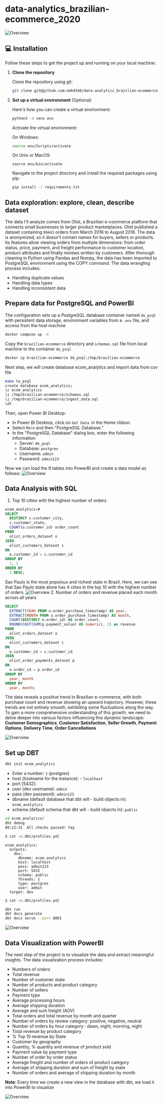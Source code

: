 # data-analytics_brazilian-ecommerce_2020
![Overview](img/overview.png)
## 💻 Installation

Follow these steps to get the project up and running on your local machine:

1. **Clone the repository**

   Clone the repository using git:

   ```bash
   git clone git@github.com:nmh4598/data-analytics_brazilian-ecommerce_2020.git
   ```

2. **Set up a virtual environment** (Optional)

    Here's how you can create a virtual environment:

   ```bash
   python3 -m venv env
   ```

   Activate the virtual environment:

   On Windows:

   ```bash
   source env/Scripts/activate
   ```

   On Unix or MacOS:

   ```ls
   source env/bin/activate
   ```
   Navigate to the project directory and install the required packages using pip:

   ```bash
   pip install -r requirements.txt
   ```
## Data exploration: explore, clean, describe dataset    
The data I'll analyze comes from Olist, a Brazilian e-commerce platform that connects small businesses to larger product marketplaces. Olist published a dataset containing `99441` orders from March 2016 to August 2018. The data is anonymized, so it doesn't contain names for buyers, sellers or products. Its features allow viewing orders from multiple dimensions: from order status, price, payment, and freight performance to customer location, product attributes and finally reviews written by customers. After thorough cleaning in Python using Pandas and Numpy, the data has been imported to PostgreSQL environment using the COPY command. The data wrangling process includes:

   - Handling duplicate values
   - Handling data types
   - Handling inconsistent data

## Prepare  data for PostgreSQL and PowerBI
The configuration sets up a PostgreSQL database container named `de_psql` with persistent data storage, environment variables from a `.env` file, and access from the host machine
```bash
docker compose up -d
```

Copy the `brazilian-ecommerce` directory and `schemas.sql` file from  local machine to the container `de_psql`
```bash
docker cp brazilian-ecommerce de_psql:/tmp/brazilian-ecommerce
```
Next step, we will create database ecom_analytics and import data from csv file
```bash
make to_psql
create database ecom_analytics;
\c ecom_analytics
\i /tmp/brazilian-ecommerce/schemas.sql
\i /tmp/brazilian-ecommerce/ingest_data.sql
\dt
```
Then, open Power BI Desktop:

- In Power BI Desktop, click on `Get Data `in the Home ribbon.
- Select `More` and then "PostgreSQL Database."
- In the "PostgreSQL Database" dialog box, enter the following information:
    - Server: `de_psql`
    - Database: `postgres`
    - Username: `admin`
    - Password: `admin123`

Now we can load the 9 tables into PowerBI and create a data model as follows:
![Overview](img/data_modeling.png)

## Data Analysis with SQL
1. Top 10 cities with the highest number of orders
```sql
ecom_analytics=# 
SELECT
  DISTINCT c.customer_city,
  c.customer_state,
  COUNT(o.customer_id) order_count
FROM
  olist_orders_dataset o
JOIN
  olist_customers_dataset c
ON
  o.customer_id = c.customer_id
GROUP BY
  1, 2
ORDER BY
  3 DESC;
```
Sao Paulo is the most populous and richest state in Brazil. Here, we can see that Sao Paulo state alone has 4 cities in the top 10 with the highest number of orders.
![Overview](img/sql1.png)
2. Number of orders and revenue placed each month across all years
```sql
SELECT
  EXTRACT(YEAR FROM o.order_purchase_timestamp) AS year,
  EXTRACT(MONTH FROM o.order_purchase_timestamp) AS month,
  COUNT(DISTINCT o.order_id) AS order_count,
  ROUND(CAST(SUM(p.payment_value) AS numeric), 2) as revenue
FROM
  olist_orders_dataset o
JOIN
  olist_customers_dataset c
ON
  o.customer_id = c.customer_id
JOIN
  olist_order_payments_dataset p 
ON
  o.order_id = p.order_id
GROUP BY
  year, month
ORDER BY
  year, month;
```
The data reveals a positive trend in Brazilian e-commerce, with both purchase count and revenue showing an upward trajectory. However, these trends are not entirely smooth, exhibiting some fluctuations along the way. To gain a more comprehensive understanding of this growth, we need to delve deeper into various factors influencing this dynamic landscape: **Customer Demographics**, **Customer Satisfaction**, **Seller Growth**,  **Payment Options**, **Delivery Time**, **Order Cancellations**

![Overview](img/sql2.png)
## Set up DBT 

```bash
dbt init ecom_analytics
```
- Enter a number: `1` (postgres)
- host (hostname for the instance): - `localhost`
- port [5432]:
- user (dev username): `admin`
- pass (dev password): `admin123`
- dbname (default database that dbt will - build objects in): `ecom_analytics`
- schema (default schema that dbt will - build objects in): `public`
```bash
cd ecom_analytics/
dbt debug
00:22:31  All checks passed! Yay
```

```bash
$ cat ~/.dbt/profiles.yml
```
```output
ecom_analytics:
  outputs:
    dev:
      dbname: ecom_analytics
      host: localhost
      pass: admin123
      port: 5432
      schema: public
      threads: 1
      type: postgres
      user: admin
  target: dev
```
```bash
$ cat ~/.dbt/profiles.yml
```
```bash
dbt run
dbt docs generate
dbt docs serve --port 8001
```
![Overview](img/dbt.png)
## Data Visualization with PowerBI

The next step of the project is to visualize the data and extract meaningful insights. The data visualization process includes:

- Numbers of orders
- Total revenue
- Number of customer state
- Number of products and product category
- Number of sellers
- Payment type
- Average processing hours
- Average shipping duration
- Average and sum freight (AOV)
- Total orders and total revenue by month and quarter
- Number of orders by review category: positive, negative, neutral
- Number of orders by hour category : dawn, night, morning, night
- Total revenue by product category
- % Top 10 revenue by State
- Customer by geography 
- Quantity, % quantity and revenue of product sold 
- Payment value by payment type 
- Number of order by order status 
- Average freight and number of orders of product category
- Average of shipping duration and sum of freight by state
- Number of orders and average of shipping duration by month

**Note**: Every time we create a new view in the database with dbt, we load it into PowerBI to visualize

![Overview](img/powerbi.png)